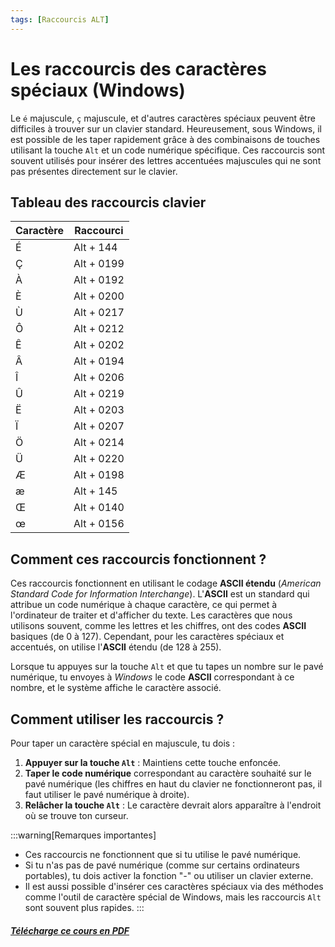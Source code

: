 ```yaml
---
tags: [Raccourcis ALT]
---
```


# Les raccourcis des caractères spéciaux (Windows)

Le `é` majuscule, `ç` majuscule, et d'autres caractères spéciaux peuvent être difficiles à trouver sur un clavier standard. Heureusement, sous Windows, il est possible de les taper rapidement grâce à des combinaisons de touches utilisant la touche `Alt` et un code numérique spécifique. Ces raccourcis sont souvent utilisés pour insérer des lettres accentuées majuscules qui ne sont pas présentes directement sur le clavier.

## Tableau des raccourcis clavier

<div class="table-container">
  <table class="table">
    <thead>
      <tr>
        <th class="table-header">Caractère</th>
        <th class="table-header">Raccourci</th>
      </tr>
    </thead>
    <tbody>
      <tr>
        <td class="table-data">É</td>
        <td class="table-data">Alt + 144</td>
      </tr>
      <tr>
        <td class="table-data">Ç</td>
        <td class="table-data">Alt + 0199</td>
      </tr>
      <tr>
        <td class="table-data">À</td>
        <td class="table-data">Alt + 0192</td>
      </tr>
      <tr>
        <td class="table-data">È</td>
        <td class="table-data">Alt + 0200</td>
      </tr>
      <tr>
        <td class="table-data">Ù</td>
        <td class="table-data">Alt + 0217</td>
      </tr>
      <tr>
        <td class="table-data">Ô</td>
        <td class="table-data">Alt + 0212</td>
      </tr>
      <tr>
        <td class="table-data">Ê</td>
        <td class="table-data">Alt + 0202</td>
      </tr>
      <tr>
        <td class="table-data">Â</td>
        <td class="table-data">Alt + 0194</td>
      </tr>
      <tr>
        <td class="table-data">Î</td>
        <td class="table-data">Alt + 0206</td>
      </tr>
      <tr>
        <td class="table-data">Û</td>
        <td class="table-data">Alt + 0219</td>
      </tr>
      <tr>
        <td class="table-data">Ë</td>
        <td class="table-data">Alt + 0203</td>
      </tr>
      <tr>
        <td class="table-data">Ï</td>
        <td class="table-data">Alt + 0207</td>
      </tr>
      <tr>
        <td class="table-data">Ö</td>
        <td class="table-data">Alt + 0214</td>
      </tr>
      <tr>
        <td class="table-data">Ü</td>
        <td class="table-data">Alt + 0220</td>
      </tr>
      <tr>
        <td class="table-data">Æ</td>
        <td class="table-data">Alt + 0198</td>
      </tr>
      <tr>
        <td class="table-data">æ</td>
        <td class="table-data">Alt + 145</td>
      </tr>
      <tr>
        <td class="table-data">Œ</td>
        <td class="table-data">Alt + 0140</td> 
      </tr>
       <tr>
        <td class="table-data">œ</td>
        <td class="table-data">Alt + 0156</td> 
      </tr>
    </tbody>
  </table>
</div>

## Comment ces raccourcis fonctionnent ?

Ces raccourcis fonctionnent en utilisant le codage **ASCII étendu** (_American Standard Code for Information Interchange_). L'**ASCII** est un standard qui attribue un code numérique à chaque caractère, ce qui permet à l'ordinateur de traiter et d'afficher du texte. Les caractères que nous utilisons souvent, comme les lettres et les chiffres, ont des codes **ASCII** basiques (de 0 à 127). Cependant, pour les caractères spéciaux et accentués, on utilise l'**ASCII** étendu (de 128 à 255).

Lorsque tu appuyes sur la touche `Alt` et que tu tapes un nombre sur le pavé numérique, tu envoyes à _Windows_ le code **ASCII** correspondant à ce nombre, et le système affiche le caractère associé.

## Comment utiliser les raccourcis ?

Pour taper un caractère spécial en majuscule, tu dois :

1. **Appuyer sur la touche `Alt`** : Maintiens cette touche enfoncée.
2. **Taper le code numérique** correspondant au caractère souhaité sur le pavé numérique (les chiffres en haut du clavier ne fonctionneront pas, il faut utiliser le pavé numérique à droite).
3. **Relâcher la touche `Alt`** : Le caractère devrait alors apparaître à l'endroit où se trouve ton curseur.

:::warning[Remarques importantes]

- Ces raccourcis ne fonctionnent que si tu utilise le pavé numérique.
- Si tu n'as pas de pavé numérique (comme sur certains ordinateurs portables), tu dois activer la fonction "_-_" ou utiliser un clavier externe.
- Il est aussi possible d'insérer ces caractères spéciaux via des méthodes comme l'outil de caractère spécial de Windows, mais les raccourcis `Alt` sont souvent plus rapides.
  :::

##### [Télécharge ce cours en PDF](Caracteres-speciaux.pdf)
